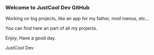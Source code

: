 ### Welcome to JustCool Dev GitHub

Working on big projects, like an app for my father, mod menus, etc...

You can find here an part of all my projects.

Enjoy, Have a good day.

JustCool Dev
